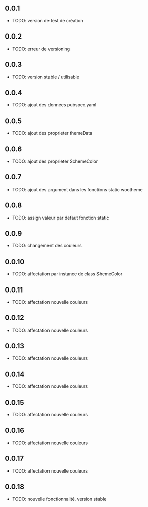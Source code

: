 ## 0.0.1  

* TODO: version de test de création  

## 0.0.2   

* TODO: erreur de versioning  

## 0.0.3  

* TODO: version stable / utilisable  

## 0.0.4  

* TODO: ajout des données pubspec.yaml  

## 0.0.5  

* TODO: ajout des proprieter themeData

## 0.0.6  

* TODO: ajout des proprieter SchemeColor  

## 0.0.7  

* TODO: ajout des argument dans les fonctions static wootheme

## 0.0.8  

* TODO: assign valeur par defaut fonction static  

## 0.0.9  

* TODO: changement des couleurs

## 0.0.10  

* TODO: affectation par instance de class ShemeColor

## 0.0.11  

* TODO: affectation nouvelle couleurs

## 0.0.12  

* TODO: affectation nouvelle couleurs

## 0.0.13 

* TODO: affectation nouvelle couleurs

## 0.0.14 

* TODO: affectation nouvelle couleurs

## 0.0.15 

* TODO: affectation nouvelle couleurs

## 0.0.16 

* TODO: affectation nouvelle couleurs

## 0.0.17 

* TODO: affectation nouvelle couleurs

## 0.0.18 

* TODO: nouvelle fonctionnalité, version stable